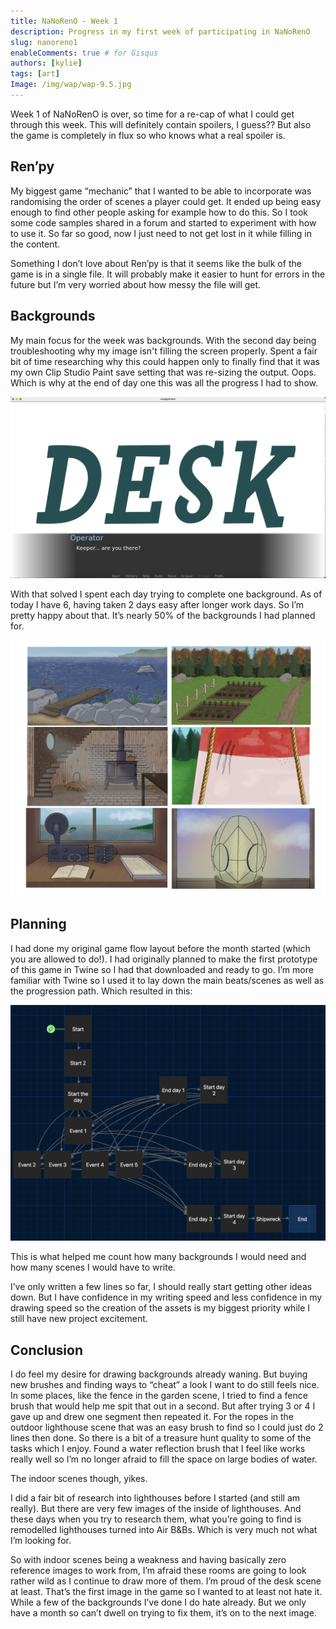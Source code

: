 ```yaml
---
title: NaNoRenO - Week 1
description: Progress in my first week of participating in NaNoRenO
slug: nanoreno1
enableComments: true # for Gisqus
authors: [kylie]
tags: [art]
Image: /img/wap/wap-9.5.jpg
---
```


Week 1 of NaNoRenO is over, so time for a re-cap of what I could get through this week. This will definitely contain spoilers, I guess?? But also the game is completely in flux so who knows what a real spoiler is.


<!--truncate-->

## Ren’py

My biggest game “mechanic” that I wanted to be able to incorporate was randomising the order of scenes a player could get. It ended up being easy enough to find other people asking for example how to do this. So I took some code samples shared in a forum and started to experiment with how to use it. So far so good, now I just need to not get lost in it while filling in the content.

Something I don’t love about Ren’py is that it seems like the bulk of the game is in a single file. It will probably make it easier to hunt for errors in the future but I’m very worried about how messy the file will get.

## Backgrounds

My main focus for the week was backgrounds. With the second day being troubleshooting why my image isn't filling the screen properly. Spent a fair bit of time researching why this could happen only to finally find that it was my own Clip Studio Paint save setting that was re-sizing the output. Oops. Which is why at the end of day one this was all the progress I had to show.

![Quick sketches using references](/img/staglight/day1.png)

With that solved I spent each day trying to complete one background. As of today I have 6, having taken 2 days easy after longer work days. So I’m pretty happy about that. It’s nearly 50% of the backgrounds I had planned for.

![A collection of 5 background images.](/img/staglight/week1-bgs.jpg)

## Planning

I had done my original game flow layout before the month started (which you are allowed to do!). I had originally planned to make the first prototype of this game in Twine so I had that downloaded and ready to go. I’m more familiar with Twine so I used it to lay down the main beats/scenes as well as the progression path. Which resulted in this:

![Screenshot of Twine boxes](/img/staglight/scene-flow.png)

This is what helped me count how many backgrounds I would need and how many scenes I would have to write.

I’ve only written a few lines so far, I should really start getting other ideas down. But I have confidence in my writing speed and less confidence in my drawing speed so the creation of the assets is my biggest priority while I still have new project excitement.

## Conclusion

I do feel my desire for drawing backgrounds already waning. But buying new brushes and finding ways to “cheat” a look I want to do still feels nice. In some places, like the fence in the garden scene, I tried to find a fence brush that would help me spit that out in a second. But after trying 3 or 4 I gave up and drew one segment then repeated it. For the ropes in the outdoor lighthouse scene that was an easy brush to find so I could just do 2 lines then done. So there is a bit of a treasure hunt quality to some of the tasks which I enjoy. Found a water reflection brush that I feel like works really well so I’m no longer afraid to fill the space on large bodies of water.

The indoor scenes though, yikes.

I did a fair bit of research into lighthouses before I started (and still am really). But there are very few images of the inside of lighthouses. And these days when you try to research them, what you’re going to find is remodelled lighthouses turned into Air B&Bs. Which is very much not what I’m looking for.

So with indoor scenes being a weakness and having basically zero reference images to work from, I’m afraid these rooms are going to look rather wild as I continue to draw more of them. I’m proud of the desk scene at least. That’s the first image in the game so I wanted to at least not hate it. While a few of the backgrounds I’ve done I do hate already. But we only have a month so can’t dwell on trying to fix them, it’s on to the next image.
